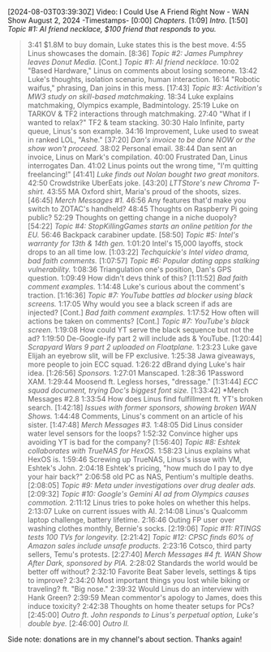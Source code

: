 [2024-08-03T03:39:30Z] Video: I Could Use A Friend Right Now - WAN Show August 2, 2024 
-Timestamps-
[0:00] *Chapters.*
[1:09] *Intro.*
[1:50] *Topic #1: AI friend necklace, $100 friend that responds to you.*
   > 3:41 $1.8M to buy domain, Luke states this is the best move.
   > 4:55 Linus showcases the domain.
[8:36] *Topic #2: James Pumphrey leaves Donut Media.*
[Cont.] *Topic #1: AI friend necklace.*
   > 10:02 "Based Hardware," Linus on comments about losing someone.
   > 13:42 Luke's thoughts, isolation scenario, human interaction.
   > 16:14 "Robotic waifus," phrasing, Dan joins in this mess.
[17:43] *Topic #3: Activition's MW3 study on skill-based matchmaking.*
   > 18:34 Luke explains matchmaking, Olympics example, Badmintology.
   > 25:19 Luke on TARKOV & TF2 interactions through matchmaking.
   > 27:40 "What if I wanted to relax?" TF2 & team stacking.
   > 30:30 Halo Infinite, party queue, Linus's son example.
   > 34:16 Improvement, Luke used to sweat in ranked LOL, "Ashe."
[37:20] *Dan's invoice to be done NOW or the show won't proceed.*
   > 38:02 Personal email.
   > 38:44 Dan sent an invoice, Linus on Mark's compilation.
   > 40:00 Frustrated Dan, Linus interrogates Dan.
   > 41:02 Linus points out the wrong time, "I'm quitting freelancing!"
[41:41] *Luke finds out Nolan bought two great monitors.*
   > 42:50 Crowdstrike UberEats joke.
[43:20] *LTTStore's new Chroma T-shirt.*
   > 43:55 MA Oxford shirt, Maria's proud of the shoots, sizes.
[46:45] *Merch Messages #1.*
   > 46:56 Any features that'd make you switch to ZOTAC's handheld?
   > 48:45 Thoughts on Raspberry Pi going public?
   > 52:29 Thoughts on getting change in a niche duopoly?
[54:22] *Topic #4: StopKillingGames starts an online petition for the EU.*
   > 56:46 Backpack carabiner update.
[58:50] *Topic #5: Intel's warranty for 13th & 14th gen.*
   > 1:01:20 Intel's 15,000 layoffs, stock drops to an all time low.
[1:03:22] *Techquickie's Intel video drama, bad faith comments.*
[1:07:57] *Topic #6: Popular dating apps stalking vulnerability.*
   > 1:08:36 Triangulation one's position, Dan's GPS question.
   > 1:09:49 How didn't devs think of this?
[1:11:52] *Bad faith comment examples.*
   > 1:14:48 Luke's curious about the comment's traction.
[1:16:36] *Topic #7: YouTube battles ad blocker using black screens.*
   > 1:17:05 Why would you see a black screen if ads are injected?
[Cont.] *Bad faith comment examples.*
   > 1:17:52 How often will actions be taken on comments?
[Cont.] *Topic #7: YouTube's black screen.*
   > 1:19:08 How could YT serve the black sequence but not the ad?
   > 1:19:50 De-Google-ify part 2 will include ads & YouTube.
[1:20:44] *Scrapyard Wars 9 part 2 uploaded on Floatplane.*
   > 1:23:23 Luke gave Elijah an eyebrow slit, will be FP exclusive.
   > 1:25:38 Jawa giveaways, more people to join ECC squad.
   > 1:26:22 dBrand dying Luke's hair idea.
[1:26:56] *Sponsors.*
   > 1:27:01 Manscaped.
   > 1:28:36 1Password XAM.
   > 1:29:44 Moosend ft. Legless horses, "dressage."
[1:31:44] *ECC squad document, trying Doc's biggest font size.*
[1:33:42] *Merch Messages #2.8
   > 1:33:54 How does Linus find fulfillment ft. YT's broken search.
[1:42:18] *Issues with former sponsors, showing broken WAN Shows.*
   > 1:44:48 Comments, Linus's comment on an article of his sister.
[1:47:48] *Merch Messages #3.*
   > 1:48:05 Did Linus consider water level sensors for the loops?
   > 1:52:32 Convince higher ups avoiding YT is bad for the company?
[1:56:40] *Topic #8: Eshtek collaborates with TrueNAS for HexOS.*
   > 1:58:23 Linus explains what HexOS is.
   > 1:59:46 Screwing up TrueNAS, Linus's issue with VM, Eshtek's John.
   > 2:04:18 Eshtek's pricing, "how much do I pay to dye your hair back?"
   > 2:06:58 old PC as NAS, Pentium's multiple deaths.
[2:08:05] *Topic #9: Meta under investigations over drug dealer ads.*
[2:09:32] *Topic #10: Google's Gemini AI ad from Olympics causes commotion.*
   > 2:11:12 Linus tries to poke holes on whether this helps.
   > 2:13:07 Luke on current issues with AI.
   > 2:14:08 Linus's Qualcomm laptop challenge, battery lifetime.
   > 2:16:46 Outing FP user over washing clothes monthly, Bernie's socks.
[2:19:06] *Topic #11: RTINGS tests 100 TVs for longevity.*
[2:21:42] *Topic #12: CPSC finds 60% of Amazon sales include unsafe products.*
   > 2:23:16 Cotsco, third party sellers, Temu's protests.
[2:27:40] *Merch Messages #4 ft. WAN Show After Dark, sponsored by PIA.*
   > 2:28:02 Standards the world would be better off without?
   > 2:32:10 Favorite Beat Saber levels, settings & tips to improve?
   > 2:34:20 Most important things you lost while biking or traveling? ft. "Big nose."
   > 2:39:32 Would Linus do an interview with Hank Green?
   > 2:39:59 Mean commentor's apology to James, does this induce toxicity?
   > 2:42:38 Thoughts on home theater setups for PCs?
[2:45:00] *Outro ft. John responds to Linus's perpetual option, Luke's double bye.*
[2:46:00] *Outro II.*

Side note: donations are in my channel's about section. Thanks again!

